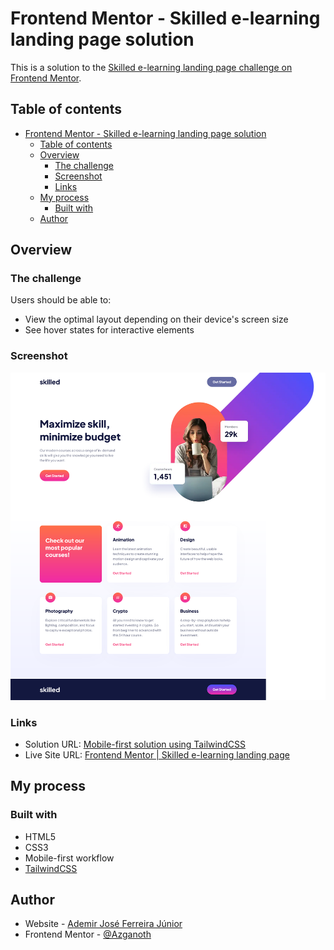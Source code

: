 # Frontend Mentor - Skilled e-learning landing page solution

This is a solution to the [Skilled e-learning landing page challenge on Frontend Mentor](https://www.frontendmentor.io/challenges/skilled-elearning-landing-page-S1ObDrZ8q).

## Table of contents

- [Frontend Mentor - Skilled e-learning landing page solution](#frontend-mentor---skilled-e-learning-landing-page-solution)
  - [Table of contents](#table-of-contents)
  - [Overview](#overview)
    - [The challenge](#the-challenge)
    - [Screenshot](#screenshot)
    - [Links](#links)
  - [My process](#my-process)
    - [Built with](#built-with)
  - [Author](#author)

## Overview

### The challenge

Users should be able to:

- View the optimal layout depending on their device's screen size
- See hover states for interactive elements

### Screenshot

![](/screenshot.png)

### Links

- Solution URL: [Mobile-first solution using TailwindCSS](https://www.frontendmentor.io/solutions/mobilefirst-solution-using-tailwindcss-USH-IEmyIY)
- Live Site URL: [Frontend Mentor | Skilled e-learning landing page](https://azganoth.github.io/skilled-elearning-landing-page/)

## My process

### Built with

- HTML5
- CSS3
- Mobile-first workflow
- [TailwindCSS](https://tailwindcss.com/)

## Author

- Website - [Ademir José Ferreira Júnior](https://github.com/Azganoth)
- Frontend Mentor - [@Azganoth](https://www.frontendmentor.io/profile/Azganoth)
